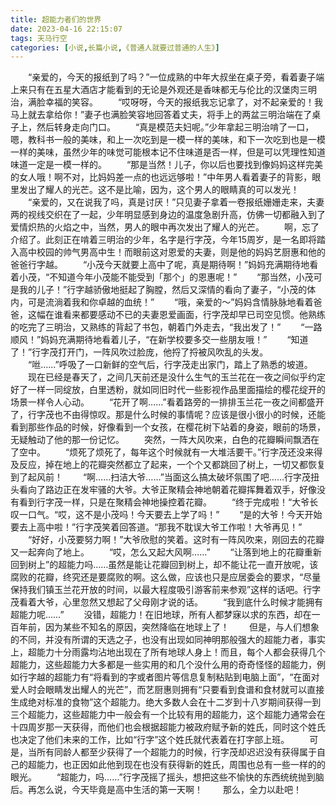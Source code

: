 ```yaml
---
title: 超能力者们的世界
date: 2023-04-16 22:15:07
tags: 天马行空
categories: [小说,长篇小说,《普通人就要过普通的人生》]
---
```

　　“亲爱的，今天的报纸到了吗？”一位成熟的中年大叔坐在桌子旁，看着妻子端上来只有在五星大酒店才能看到的无论是外观还是香味都无与伦比的汉堡肉三明治，满脸幸福的笑容。
　　“哎呀呀，今天的报纸我忘记拿了，对不起亲爱的！我马上就去拿给你！”妻子也满脸笑容地回答着丈夫，将手上的两盆三明治端在了桌子上，然后转身走向门口。
　　“真是模范夫妇呢。”少年拿起三明治啃了一口，嗯，教科书一般的美味，和上一次吃到是一模一样的美味，和下一次吃到也是一模一样的美味，虽然少年的味觉可能根本记不住味道是否一样，但是可以凭理性知道味道一定是一模一样的。
　　“那是当然！儿子，你以后也要找到像妈妈这样完美的女人哦！啊不对，比妈妈差一点的也远远够啦！”中年男人看着妻子的背影，眼里发出了耀人的光芒。这不是比喻，因为，这个男人的眼睛真的可以发光！
　　“亲爱的，又在说我了吗，真是讨厌！”只见妻子拿着一卷报纸姗姗走来，夫妻两的视线交织在了一起，少年明显感到身边的温度急剧升高，仿佛一切都融入到了爱情炽热的火焰之中，当然，男人的眼中再次发出了耀人的光芒。
　　啊，忘了介绍了。此刻正在啃着三明治的少年，名字是行字茂，今年15周岁，是一名即将踏入高中校园的帅气男高中生！而眼前这对恩爱的夫妻，则是他的妈妈艺厨惠和他的爸爸行字越。
　　“小茂今天就要上高中了呢，真是期待啊！”妈妈充满期待地看着小茂，“不知道今年小茂能不能受到「那个」的恩惠呢！”
　　“那当然，小茂可是我的儿子！”行字越骄傲地挺起了胸膛，然后又深情的看向了妻子，“小茂的体内，可是流淌着我和你卓越的血统！”
　　“哦，亲爱的～”妈妈含情脉脉地看着爸爸，这幅在谁看来都要感动不已的夫妻恩爱画面，行字茂却早已司空见惯。他熟练的吃完了三明治，又熟练的背起了书包，朝着门外走去，“我出发了！”
　　“一路顺风！”妈妈充满期待地看着儿子，“在新学校要多交一些朋友哦！”
　　“知道了！”行字茂打开门，一阵风吹过脸庞，他捋了捋被风吹乱的头发。
　　“咝……”呼吸了一口新鲜的空气后，行字茂走出家门，踏上了熟悉的坡道。
　　现在已经是春天了，之间几天前还是没什么生气的玉兰花在一夜之间似乎约定好了一样一同绽放，白里透粉，就如同旧时代一些影视作品里面描绘的樱花绽开的场景一样令人心动。
　　“花开了啊……”看着路旁的一排排玉兰花一夜之间都盛开了，行字茂也不由得惊叹。那是什么时候的事情呢？应该是很小很小的时候，还能看到那些作品的时候，好像看到一个女孩，在樱花树下站着的身姿，眼前的场景，无疑触动了他的那一份记忆。
　　突然，一阵大风吹来，白色的花瓣瞬间飘洒在了空中。
　　“烦死了烦死了，每年这个时候就有一大堆活要干。”行字茂还没来得及反应，掉在地上的花瓣突然都立了起来，一个个又都跳回了树上，一切又都恢复到了起风前！
　　“啊……扫洁大爷……”当面这么搞太破坏氛围了吧……行字茂扭头看向了路边正在发牢骚的大爷。大爷正聚精会神地朝着花瓣挥舞着双手，好像没有看到行字茂一样，只是在聚精会神地操控着花瓣。
　　“终于完成啦！“大爷长叹一口气。“哎，这不是小茂吗！今天要去上学了吗！”
　　“是的大爷！今天开始要去上高中啦！”行字茂笑着回答道。“那我不耽误大爷工作啦！大爷再见！”
　　“好好，小茂要努力啊！”大爷欣慰的笑着。这时有一阵风吹来，刚回去的花瓣又一起奔向了地上。
　　“哎，怎么又起大风啊……”
　　“让落到地上的花瓣重新回到树上”的超能力吗……虽然是能让花瓣回到树上，却不能让花一直开放呢，该腐败的花瓣，终究还是要腐败的啊。这么做，应该也只是应居委会的要求，“尽量保持我们镇玉兰花开放的时间，以最大程度吸引游客前来参观”这样的话吧。行字茂看着大爷，心里忽然又想起了父母刚才说的话。
　　“我到底什么时候才能拥有超能力呢……”
　　没错，超能力！在旧地球，所有人都梦寐以求的东西，却在一百年前，因为某些不知名的原因，突然降临在地球上了！
　　但是，与人们想象的不同，并没有所谓的天选之子，也没有出现如同神明那般强大的超能力者，事实上，超能力十分雨露均沾地出现在了所有地球人身上！而且，每个人都会获得几个超能力，这些超能力大多都是一些实用的和几个没什么用的奇奇怪怪的超能力，例如行字越的超能力有“将看到的字或者图片等信息复制粘贴到电脑上面”，“在面对爱人时会眼睛发出耀人的光芒”，而艺厨惠则拥有“只要看到食谱和食材就可以直接生成绝对标准的食物”这个超能力。绝大多数人会在十二岁到十八岁期间获得一到三个超能力，这些超能力中一般会有一个比较有用的超能力，这个超能力通常会在十四周岁那一天获得，而他们也会根据超能力被政府赋予新的姓氏，同时这个姓氏也决定了他们未来的工作，比如“行字”这个姓氏就代表着在打字部上班。
　　可是，当所有同龄人都至少获得了一个超能力的时候，行字茂却迟迟没有获得属于自己的超能力，也正因如此他到现在也没有获得新的姓氏，周围也总有一些一样的的眼光。
　　“超能力，吗……”行字茂摇了摇头，想把这些不愉快的东西统统抛到脑后。再怎么说，今天毕竟是高中生活的第一天啊！
　　那么，全力以赴吧！